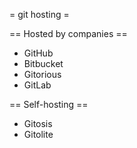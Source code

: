 = git hosting =

== Hosted by companies ==
* GitHub
* Bitbucket
* Gitorious
* GitLab

== Self-hosting ==
* Gitosis
* Gitolite
